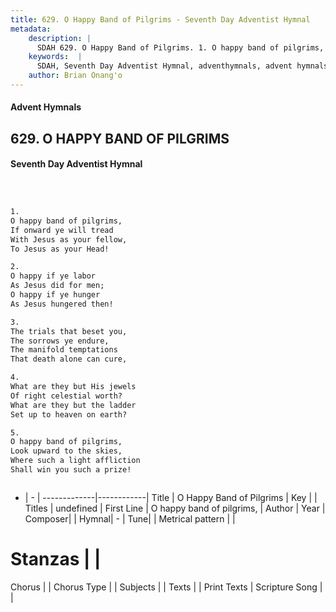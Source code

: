 ```yaml
---
title: 629. O Happy Band of Pilgrims - Seventh Day Adventist Hymnal
metadata:
    description: |
      SDAH 629. O Happy Band of Pilgrims. 1. O happy band of pilgrims, If onward ye will tread With Jesus as your fellow, To Jesus as your Head!
    keywords:  |
      SDAH, Seventh Day Adventist Hymnal, adventhymnals, advent hymnals, O Happy Band of Pilgrims, O happy band of pilgrims, 
    author: Brian Onang'o
---
```


#### Advent Hymnals
## 629. O HAPPY BAND OF PILGRIMS
#### Seventh Day Adventist Hymnal

```txt



1.
O happy band of pilgrims,
If onward ye will tread
With Jesus as your fellow,
To Jesus as your Head!

2.
O happy if ye labor
As Jesus did for men;
O happy if ye hunger
As Jesus hungered then!

3.
The trials that beset you,
The sorrows ye endure,
The manifold temptations
That death alone can cure,

4.
What are they but His jewels
Of right celestial worth?
What are they but the ladder
Set up to heaven on earth?

5.
O happy band of pilgrims,
Look upward to the skies,
Where such a light affliction
Shall win you such a prize!



```

- |   -  |
-------------|------------|
Title | O Happy Band of Pilgrims |
Key |  |
Titles | undefined |
First Line | O happy band of pilgrims, |
Author | 
Year | 
Composer|  |
Hymnal|  - |
Tune|  |
Metrical pattern | |
# Stanzas |  |
Chorus |  |
Chorus Type |  |
Subjects |  |
Texts |  |
Print Texts | 
Scripture Song |  |
  
